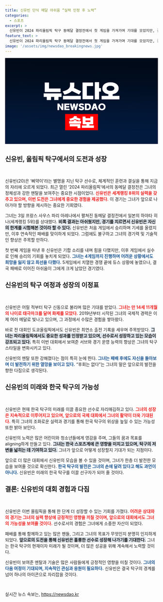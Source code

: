 ```yaml
---
title: 신유빈 단식 메달 아쉬움 “실력 인정 후 노력”
categories:
  - 스포츠
excerpt: >
  신유빈이 2024 파리올림픽 탁구 동메달 결정전에서 첫 게임을 가져가며 기대를 모았지만, 결국 상대의 벽에 부딪혀 패배했다. 패배 후 밝힌 그의 “후회는 없다”는 말이 더욱 애틋하게 다가온다.
feature_text: >
  신유빈이 2024 파리올림픽 탁구 동메달 결정전에서 첫 게임을 가져가며 기대를 모았지만, 결국 상대의 벽에 부딪혀 패배했다. 패배 후 밝힌 그의 “후회는 없다”는 말이 더욱 애틋하게 다가온다.
image: '/assets/img/newsdao_breakingnews.jpg'
---
```


<p><img src="/assets/img/newsdao_breakingnews.jpg" alt="ranknews 속보" /></p>

<h2 data-ke-size="size26">신유빈, 올림픽 탁구에서의 도전과 성장</h2>

<p data-ke-size="size16">&nbsp;</p>

<p data-ke-size="size16">신유빈(20)은 ‘삐약이’라는 별명을 지닌 탁구 선수로, 체계적인 훈련과 결실을 통해 지금의 자리에 오르게 되었다. 최근 열린 ‘2024 파리올림픽’에서의 동메달 결정전은 그녀의 정체성과 강한 멘탈을 보여주는 중요한 시점이었다. <b><span style="color: #ee2323;">신유빈은 세계랭킹 8위의 실력을 갖추고 있으며, 이번 도전은 그녀에게 중요한 경험을 제공했다.</span></b> 이 경기는 그녀가 앞으로 나아가야 할 방향을 제시하는 중요한 기회였다.</p>

<p data-ke-size="size16">그녀는 3일 프랑스 사우스 파리 아레나에서 펼쳐진 동메달 결정전에서 일본의 하야타 히나(세계랭킹 5위)를 상대했다. <b><span style="background-color: #21538527;">비록 결과는 아쉬웠지만, 경기를 치르면서 신유빈은 자신의 한계를 시험해본 것이라 할 수 있다.</span></b> 신유빈은 처음 게임에서 승리하며 기세를 올렸지만, 이후 연속적인 패배를 맞이하게 되었다. 그럼에도 불구하고 그녀의 경기력 및 기술적인 향상은 주목할 만하다.</p>

<p data-ke-size="size16">첫 번째 게임을 따낸 후 신유빈은 기합 소리를 내며 힘을 다했지만, 이후 게임에서 실수로 인해 승리의 기회를 놓치게 되었다. <b><span style="color: #1a5490;">그녀는 4게임까지 진행하며 어려운 상황에서도 희망을 잃지 않고 최선을 다했다.</span></b> 5게임에서 치열한 경쟁 끝에 듀스 상황에 놓였으나, 결국 패배로 이어진 아쉬움이 그에게 크게 남았던 경기였다.</p>

<h2 data-ke-size="size26">신유빈의 탁구 여정과 성장의 이정표</h2>

<p data-ke-size="size16">&nbsp;</p>

<p data-ke-size="size16">신유빈은 어릴 적부터 탁구 신동으로 불리며 많은 기대를 받았다. <b><span style="color: #ee2323;">그녀는 만 14세 11개월의 나이로 태극마크를 달며 화제를 모았다.</span></b> 2019년부터 시작된 그녀의 국제적 경력은 이제 여러 메달로 빛나고 있으며, 그 과정에서 수많은 경험을 쌓아왔다.</p>

<p data-ke-size="size16">바로 전 대회인 도쿄올림픽에서도 신유빈은 최연소 출전 기록을 세우며 주목받았다. <b><span style="background-color: #21538527;">그녀는 파리올림픽에서도 중요한 성과를 인정받고 있으며, 선수로서 성장하고 있는 모습이 강조되고 있다.</span></b> 특히 이번 대회에서 보여준 서브와 경기 운영 능력의 향상은 그녀의 탁구 스타일을 변화시키고 있다.</p>

<p data-ke-size="size16">신유빈의 멘탈 또한 강해졌다는 점이 특히 눈에 띈다. <b><span style="color: #1a5490;">그녀는 패배 후에도 자신을 돌아보며 더 발전하기 위한 열망을 보이고 있다.</span></b> “후회는 없다”는 그녀의 말은 앞으로의 발전을 향한 다짐으로 생각된다.</p>

<h2 data-ke-size="size26">신유빈의 미래와 한국 탁구의 가능성</h2>

<p data-ke-size="size16">&nbsp;</p>

<p data-ke-size="size16">신유빈은 현재 한국 탁구의 미래를 이끌 중요한 선수로 자리매김하고 있다. <b><span style="color: #ee2323;">그녀의 성장은 지속적으로 이루어지고 있으며, 앞으로의 국제 대회에서 그녀의 활약이 더욱 기대된다.</span></b> 특히 그녀의 조화로운 실력과 경기를 통해 한국 탁구의 위상을 높일 수 있는 가능성 또한 밝아 보인다.</p>

<p data-ke-size="size16">신유빈의 노력은 많은 어린이와 청소년들에게 영감을 주며, 그들의 꿈과 목표를 aligning하게 만들고 있다. <b><span style="background-color: #21538527;">그녀는 한국 스포츠계에 큰 영향을 미치고 있으며, 탁구의 저변을 넓히는 데 기여하고 있다.</span></b> 그녀가 앞으로 어떻게 성장할지 기대가 되는 지점이다.</p>

<p data-ke-size="size16">앞으로 더 많은 대회에서 신유빈의 모습을 볼 수 있을 것이며, 그녀가 한층 더 발전한 모습을 보여줄 것으로 확신한다. <b><span style="color: #1a5490;">한국 탁구의 발전은 그녀의 손에 달려 있다고 해도 과언이 아니다.</span></b> 신유빈은 미래의 한국 탁구를 이끌 선구자가 되어 줄 것이다.</p>

<h2 data-ke-size="size26">결론: 신유빈의 대회 경험과 다짐</h2>

<p data-ke-size="size16">&nbsp;</p>

<p data-ke-size="size16">신유빈은 이번 올림픽을 통해 한 단계 더 성장할 수 있는 기회를 가졌다. <b><span style="color: #ee2323;">어려운 상대와의 경기는 그녀의 실력 향상에 긍정적인 영향을 끼칠 것이며, 앞으로의 대회에서도 그녀의 가능성을 보여줄 것이다.</span></b> 선수로서의 경험은 그녀에게 소중한 자산이 되었다. </p>

<p data-ke-size="size16">패배를 통해 함께하고 있는 많은 팬들, 그리고 그녀의 목표가 무엇인지 분명히 인지하게 되었다. <b><span style="background-color: #21538527;">앞으로의 도전을 통해 신유빈은 훌륭한 선수로 성장해 나가기를 기대한다.</span></b> 그녀는 한국 탁구의 현재이자 미래가 될 것이며, 더 많은 성공을 위해 계속해서 노력할 것이다.</p>

<p data-ke-size="size16">신유빈이 보여준 멘탈과 기술은 많은 사람들에게 긍정적인 영향을 미칠 것이다. <b><span style="color: #1a5490;">그녀의 다음 여정이 기대되며, 지속적인 관심과 응원이 필요하다.</span></b> 신유빈은 결국 탁구의 경계를 넘어 하나의 아이콘으로 자리잡을 것이다.</p>

<p data-ke-size="size16">&nbsp;</p>
실시간 뉴스 속보는, <a href="https://newsdao.kr" rel="dofollow">https://newsdao.kr</a>


